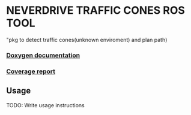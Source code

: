 # NEVERDRIVE TRAFFIC CONES ROS TOOL

"pkg to detect traffic cones(unknown enviroment) and plan path)

### [Doxygen documentation](http://kal4-1.pages.mrt.uni-karlsruhe.de/neverdrive_traffic_cones_ros_tool/doxygen/index.html)
### [Coverage report](http://kal4-1.pages.mrt.uni-karlsruhe.de/neverdrive_traffic_cones_ros_tool/coverage/index.html)

## Usage

TODO: Write usage instructions
